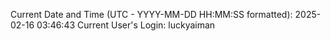 Current Date and Time (UTC - YYYY-MM-DD HH:MM:SS formatted): 2025-02-16 03:46:43
Current User's Login: luckyaiman
